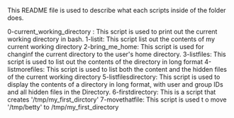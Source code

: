 This README file is used to describe what each scripts inside of the folder does.

0-current_working_directory : This script is used to print out the current working directory in bash.
1-listit: This script list out the contents of my current working directory
2-bring_me_home: This script is used for changinf the current directory to the user's home directory.
3-listfiles: This script is used to list out the contents of the directory in long format
4-listmorefiles: This script is used to list both the content and the hidden files of the current working directory
5-listfilesdirectory: This script is used to display the contents of a directory in long format, with user and group IDs and all hidden files in the Directory.
6-firstdirectory: This is a script that creates '/tmp/my_first_dirctory'
7-movethatfile: This script is used t o move '/tmp/betty' to /tmp/my_first_directory
